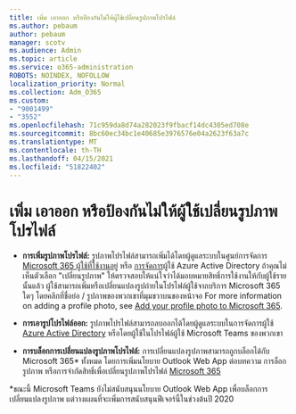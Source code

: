 ```yaml
---
title: เพิ่ม เอาออก หรือป้องกันไม่ให้ผู้ใช้เปลี่ยนรูปภาพโปรไฟล์
ms.author: pebaum
author: pebaum
manager: scotv
ms.audience: Admin
ms.topic: article
ms.service: o365-administration
ROBOTS: NOINDEX, NOFOLLOW
localization_priority: Normal
ms.collection: Adm_O365
ms.custom:
- "9001499"
- "3552"
ms.openlocfilehash: 71c959da8d74a282023f9fbacf14dc4305ed708e
ms.sourcegitcommit: 8bc60ec34bc1e40685e3976576e04a2623f63a7c
ms.translationtype: MT
ms.contentlocale: th-TH
ms.lasthandoff: 04/15/2021
ms.locfileid: "51822402"
---
```

# <a name="add-remove-or-prevent-users-from-changing-profile-photos"></a>เพิ่ม เอาออก หรือป้องกันไม่ให้ผู้ใช้เปลี่ยนรูปภาพโปรไฟล์

- **การเพิ่มรูปภาพโปรไฟล์:** รูปภาพโปรไฟล์สามารถเพิ่มได้โดยผู้ดูแลระบบในศูนย์การจัดการ [Microsoft 365 ผู้ใช้ที่ใช้งานอยู่](https://admin.microsoft.com/Adminportal/Home?source=applauncher#/users) หรือ  [การจัดการ](https://portal.azure.com/#blade/Microsoft_AAD_IAM/UsersManagementMenuBlade/AllUsers)ผู้ใช้ Azure Active Directory  ถ้าคุณไม่เห็นตัวเลือก "เปลี่ยนรูปภาพ" ให้ตรวจสอบให้แน่ใจว่าได้มอบหมายสิทธิ์การใช้งานให้กับผู้ใช้รายนั้นแล้ว ผู้ใช้สามารถเพิ่มหรือเปลี่ยนแปลงรูปถ่ายในโปรไฟล์ผู้ใช้จากบริการ Microsoft 365 ใดๆ โดยคลิกที่ชื่อย่อ / รูปภาพของพวกเขาที่มุมขวาบนของหน้าจอ For more information on adding a profile photo, see [Add your profile photo to Microsoft 365](https://support.office.com/article/add-your-profile-photo-to-office-365-2eaf93fd-b3f1-43b9-9cdc-bdcd548435b7).

- **การเอารูปโปรไฟล์ออก:** รูปภาพโปรไฟล์สามารถลบออกได้โดยผู้ดูแลระบบในการจัดการผู้ใช้ [Azure Active Directory](https://portal.azure.com/#blade/Microsoft_AAD_IAM/UsersManagementMenuBlade/AllUsers) หรือโดยผู้ใช้ในโปรไฟล์ผู้ใช้ Microsoft Teams ของพวกเขา

- **การบล็อกการเปลี่ยนแปลงรูปภาพโปรไฟล์:** การเปลี่ยนแปลงรูปภาพสามารถถูกบล็อกได้กับ Microsoft 365* ทั้งหมด โดยการเพิ่มนโยบาย Outlook Web App ต่อบทความ การล็อกรูปภาพ หรือการจํากัดสิทธิ์เพื่อเปลี่ยนรูปภาพโปรไฟล์ [Microsoft 365](https://answers.microsoft.com/msoffice/forum/msoffice_o365admin-mso_dep365-mso_o365b/locking-photos-or-restricting-permissions-to/1d19ae4f-de5d-4c3d-a0ad-4b8b8ac32e3d)

*ขณะนี้ Microsoft Teams ยังไม่สนับสนุนนโยบาย Outlook Web App เพื่อบล็อกการเปลี่ยนแปลงรูปภาพ แต่วางแผนที่จะเพิ่มการสนับสนุนฟีเจอร์นี้ในช่วงต้นปี 2020
